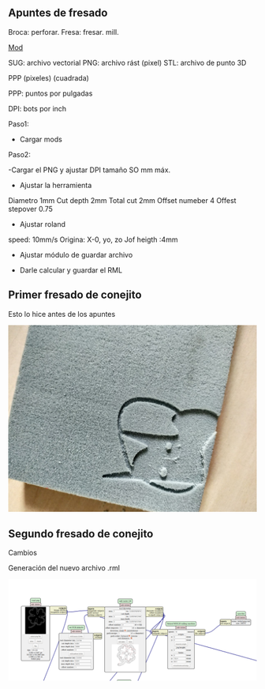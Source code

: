 ## Apuntes de fresado

Broca: perforar. 
Fresa: fresar. mill.

 [Mod](http://mods.cba.mit.edu/)
 
 SUG: archivo vectorial
 PNG: archivo rást (pixel)
 STL: archivo de punto 3D
 
  PPP (pixeles)   (cuadrada)
  
 PPP: puntos por pulgadas
 
 DPI: bots por inch 
 
 Paso1:
 
 - Cargar mods
 
 Paso2:
 
 -Cargar el PNG y ajustar DPI tamaño SO mm máx.
 
 - Ajustar la herramienta
 
 Diametro 1mm
 Cut depth 2mm
 Total cut 2mm
 Offset numeber 4
 Offest stepover 0.75
 
 - Ajustar roland
  
  speed: 10mm/s
  Origina: X-0, yo, zo
  Jof heigth :4mm
- Ajustar módulo de guardar archivo

- Darle calcular y guardar el RML


## Primer fresado de conejito

Esto lo hice antes de los apuntes

![](https://github.com/Albitah24/Soldadura-y-diseno-UwU/blob/main/Captura%20de%20pantalla%20de%202021-04-13%2013-57-58.png)

## Segundo fresado de conejito

Cambios

Generación del nuevo archivo .rml


![](https://github.com/Albitah24/Soldadura-y-diseno-UwU/blob/main/Captura%20de%20pantalla%20de%202021-04-22%2013-53-53.png)

